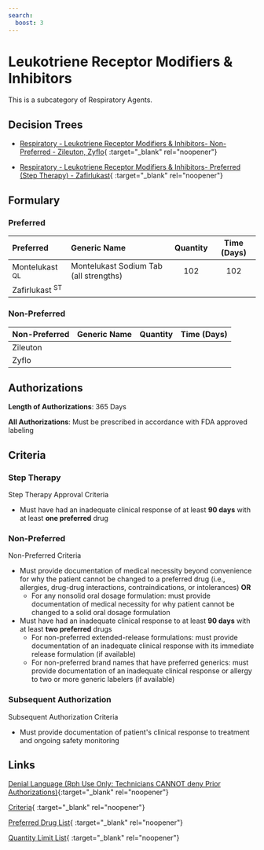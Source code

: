 ```yaml
---
search:
  boost: 3
---
```


# Leukotriene Receptor Modifiers & Inhibitors

This is a subcategory of Respiratory Agents.

## Decision Trees

- [Respiratory - Leukotriene Receptor Modifiers & Inhibitors- Non-Preferred - Zileuton, Zyflo](https://forms.office.com/Pages/ResponsePage.aspx?id=nPhjxpvvj0G9PUHkbAzgaN9UYz8EqmlIs3_TYn4TbXBUQVpTSllUMEVMRzYzRVo2WkNMUTQxTjUwUyQlQCN0PWcu){ :target="_blank" rel="noopener"}

- [Respiratory - Leukotriene Receptor Modifiers & Inhibitors- Preferred (Step Therapy) - Zafirlukast](https://forms.office.com/Pages/ResponsePage.aspx?id=nPhjxpvvj0G9PUHkbAzgaN9UYz8EqmlIs3_TYn4TbXBUMlZOWTA3N1hOUEQyTVI5ODRPVDJVMEc0ViQlQCN0PWcu){ :target="_blank" rel="noopener"}

## Formulary

### Preferred

| Preferred                 | Generic Name                           | Quantity | Time (Days) |
| :------------------------ | :------------------------------------- | :------: | :---------: |
| Montelukast <sup>QL</sup> | Montelukast Sodium Tab (all strengths) |   102    |     102     |
| Zafirlukast <sup>ST</sup> |                                        |          |             |

### Non-Preferred

| Non-Preferred | Generic Name | Quantity | Time (Days) |
| :------------ | :----------- | :------: | :---------: |
| Zileuton      |              |          |             |
| Zyflo         |              |          |             |

## Authorizations

**Length of Authorizations**: 365 Days

**All Authorizations**: Must be prescribed in accordance with FDA approved labeling

## Criteria

### Step Therapy

Step Therapy Approval Criteria

- Must have had an inadequate clinical response of at least **90 days** with at least **one preferred** drug


### Non-Preferred

Non-Preferred Criteria

- Must provide documentation of medical necessity beyond convenience for why the patient cannot be changed to a preferred drug (i.e., allergies, drug-drug interactions, contraindications, or intolerances) **OR**
    - For any nonsolid oral dosage formulation: must provide documentation of medical necessity for why patient cannot be changed to a solid oral dosage formulation
- Must have had an inadequate clinical response to at least **90 days** with at least **two preferred** drugs
    - For non-preferred extended-release formulations: must provide documentation of an inadequate clinical response with its immediate release formulation (if available)
    - For non-preferred brand names that have preferred generics: must provide documentation of an inadequate clinical response or allergy to two or more generic labelers (if available)

### Subsequent Authorization

Subsequent Authorization Criteria

- Must provide documentation of patient's clinical response to treatment and ongoing safety monitoring

## Links

[Denial Language (Rph Use Only: Technicians CANNOT deny Prior Authorizations)](https://mygainwell-my.sharepoint.com.mcas.ms/:w:/r/personal/rachel_carpenter_gainwelltechnologies_com/_layouts/15/Doc.aspx?sourcedoc=%7BE78364D9-082C-41C5-9902-8F8AC94900ED%7D&file=Denial%20Language%20Updated%2002062023.docx&mobileredirect=true&action=embedview&wdStartOn=89&cid=f4472ece-6d4f-4694-b0c5-c150a2f53fea){:target="_blank" rel="noopener"} 

[Criteria](https://medicaid.ohio.gov/static/PHM/drug-coverage/20230701+UPDL+Criteria+_v1_FINAL.approved.pdf#page=98){ :target="_blank" rel="noopener"}

[Preferred Drug List](https://medicaid.ohio.gov/static/PHM/drug-coverage/20230701_UPDL_FINAL_ODM.approved.v2.pdf#page=31){ :target="_blank" rel="noopener"}

[Quantity Limit List](https://pharmacy.medicaid.ohio.gov/sites/default/files/20230101_Ohio_Medicaid_Quantity_Document_APPROVED.pdf){ :target="_blank" rel="noopener"}
